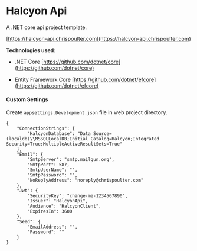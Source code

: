 # Halcyon Api

A .NET core api project template.

[https://halcyon-api.chrispoulter.com](https://halcyon-api.chrispoulter.com)

**Technologies used:**

-   .NET Core
    [https://github.com/dotnet/core](https://github.com/dotnet/core)

-   Entity Framework Core
    [https://github.com/dotnet/efcore](https://github.com/dotnet/efcore)

#### Custom Settings

Create `appsettings.Development.json` file in web project directory.

```
{
    "ConnectionStrings": {
        "HalcyonDatabase": "Data Source=(localdb)\\MSSQLLocalDB;Initial Catalog=Halcyon;Integrated Security=True;MultipleActiveResultSets=True"
    },
    "Email": {
        "SmtpServer": "smtp.mailgun.org",
        "SmtpPort": 587,
        "SmtpUserName": "",
        "SmtpPassword": "",
        "NoReplyAddress": "noreply@chrispoulter.com"
    },
    "Jwt": {
        "SecurityKey": "change-me-1234567890",
        "Issuer": "HalcyonApi",
        "Audience": "HalcyonClient",
        "ExpiresIn": 3600
    },
    "Seed": {
        "EmailAddress": "",
        "Password": ""
    }
}
```
